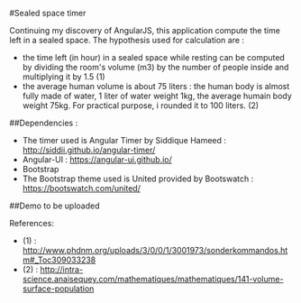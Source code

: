 #Sealed space timer

Continuing my discovery of AngularJS, this application compute the time left in a sealed space.
The hypothesis used for calculation are :
* the time left (in hour) in a sealed space while resting can be computed by dividing the room's volume (m3) by the number of people inside and multiplying it by 1.5 (1)
* the average human volume is about 75 liters : the human body is almost fully made of water, 1 liter of water weight 1kg, the average humain body weight 75kg. For practical purpose, i rounded it to 100 liters. (2)

##Dependencies :
* The timer used is Angular Timer by Siddique Hameed : http://siddii.github.io/angular-timer/
* Angular-UI : https://angular-ui.github.io/
* Bootstrap
* The Bootstrap theme used is United provided by Bootswatch : https://bootswatch.com/united/

##Demo 
to be uploaded

References: 
* (1) : http://www.phdnm.org/uploads/3/0/0/1/3001973/sonderkommandos.htm#_Toc309033238
* (2) : http://intra-science.anaisequey.com/mathematiques/mathematiques/141-volume-surface-population